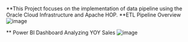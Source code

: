 **This Project focuses on the implementation of data pipeline using the Oracle Cloud Infrastructure and Apache HOP. 
**ETL Pipeline Overview
![image](https://github.com/user-attachments/assets/f367bfae-f6a7-4fe0-9519-f248b621b224)

** Power BI Dashboard Analyzing YOY Sales
![image](https://github.com/user-attachments/assets/4360af59-6ff1-4814-8054-7ec29f377f8f)


